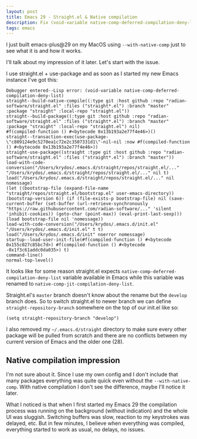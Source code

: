 ```yaml
---
layout: post
title: Emacs 29 - Straight.el & Native compilation
description: Fix (void-variable native-comp-deferred-compilation-deny-list) error
tags: emacs
---
```


I just built emacs-plus@29 on my MacOS using `--with-native-comp` just
to see what it is and how it works.

I'll talk about my impression of it later. Let's start with the issue.

I use straight.el + use-package and as soon as I started my
new Emacs instance I've got this:

```
Debugger entered--Lisp error: (void-variable native-comp-deferred-compilation-deny-list)
straight--build-native-compile((:type git :host github :repo "radian-software/straight.el" :files ("straight*.el") :branch "master" :package "straight" :local-repo "straight.el"))
straight--build-package((:type git :host github :repo "radian-software/straight.el" :files ("straight*.el") :branch "master" :package "straight" :local-repo "straight.el") nil)
#f(compiled-function () #<bytecode 0x13b193a2e77f4e46>)()
straight--transaction-exec(use-package-\"c809124e9c5270ea1c72e2c3507331d1\"-nil-nil :now #f(compiled-function () #<bytecode 0x13b193a2e77f4e46>))
straight-use-package((straight :type git :host github :repo "radian-software/straight.el" :files ("straight*.el") :branch "master"))
load-with-code-conversion("/Users/krydos/.emacs.d/straight/repos/straight.el/..." "/Users/krydos/.emacs.d/straight/repos/straight.el/..." nil t)
load("/Users/krydos/.emacs.d/straight/repos/straight.el/..." nil nomessage)
(let ((bootstrap-file (expand-file-name "straight/repos/straight.el/bootstrap.el" user-emacs-directory)) (bootstrap-version 6)) (if (file-exists-p bootstrap-file) nil (save-current-buffer (set-buffer (url-retrieve-synchronously "https://raw.githubusercontent.com/radian-software/..." 'silent 'inhibit-cookies)) (goto-char (point-max)) (eval-print-last-sexp))) (load bootstrap-file nil 'nomessage))
load-with-code-conversion("/Users/krydos/.emacs.d/init.el" "/Users/krydos/.emacs.d/init.el" t t)
load("/Users/krydos/.emacs.d/init" noerror nomessage)
startup--load-user-init-file(#f(compiled-function () #<bytecode 0x155c027c85bc7d>) #f(compiled-function () #<bytecode -0x1f3c61addc0da035>) t)
command-line()
normal-top-level()

```

It looks like for some reason straight.el expects `native-comp-deferred-compilation-deny-list` variable available in Emacs while
this variable was renamed to `native-comp-jit-compilation-deny-list`.

Straight.el's `master` branch doesn't know about the rename but the `develop` branch does.
So to switch straight.el to newer branch we can define `straight-repository-branch` somewhere on the top of our init.el like so:
```emacs-lisp
(setq straight-repository-branch "develop")
```

I also removed my `~/.emacs.d/straight` directory to make sure every other package will be pulled from scratch
and there are no conflicts between my current version of Emacs and the older one (28).

## Native compilation impression

I'm not sure about it. Since I use my own config and I don't include that many packages everything was quite quick
even without the `--with-native-comp`.
With native compilation I don't see the difference, maybe I'll notice it later.

What I noticed is that when I first started my Emacs 29 the compilation process was running on the background (without indication) and
the whole UI was sluggish. Switching buffers was slow, reaction to my keystrokes was delayed, etc.
But in few minutes, I believe when everything was compiled, everything started to work as usual, no delays, no issues.
